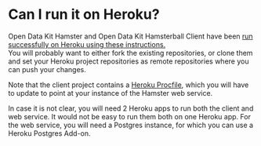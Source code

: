# Can I run it on Heroku?

Open Data Kit Hamster and Open Data Kit Hamsterball Client have been [run successfully on Heroku using these instructions.](https://devcenter.heroku.com/articles/deploying-spring-boot-apps-to-heroku)  
You will probably want to either fork the existing repositories, or clone them and set your Heroku project repositories as remote repositories where you can push your changes.

Note that the client project contains a [Heroku Procfile](https://github.com/benetech/odk-hamsterball-java/blob/master/Procfile), which you will have to update to point at your instance of the Hamster web service.

In case it is not clear, you will need 2 Heroku apps to run both the client and web service.  It would not be easy to run them both on one Heroku app.  For the web service, you will need a Postgres instance, for which you can use a Heroku Postgres Add-on.
